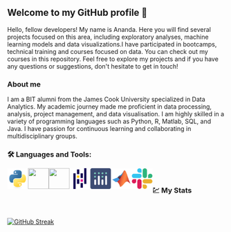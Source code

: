 ## Welcome to my GitHub profile :wave:

<!--
**ananda-ramiah/ananda-ramiah** is a ✨ _special_ ✨ repository because its `README.md` (this file) appears on your GitHub profile.

Here are some ideas to get you started:

- 🔭 I’m currently working on ...
- 🌱 I’m currently learning ...
- 👯 I’m looking to collaborate on ...
- 🤔 I’m looking for help with ...
- 💬 Ask me about ...
- 📫 How to reach me: ...
- 😄 Pronouns: ...
- ⚡ Fun fact: ...
-->

Hello, fellow developers! My name is Ananda. Here you will find several projects focused on this area, including exploratory analyses, machine learning models and data visualizations.I have participated in bootcamps, technical training and courses focused on data. You can check out my courses in this repository. Feel free to explore my projects and if you have any questions or suggestions, don't hesitate to get in touch!

### About me

I am a BIT alumni from the James Cook University specialized in Data Analytics. My academic journey made me proficient in data processing, analysis, project management, and data visualisation. I am highly skilled in a variety of programming languages such as Python, R, Matlab, SQL, and Java. I have passion for continuous learning and collaborating in multidisciplinary groups.

### 🛠️ Languages and Tools:

<a href="images"><img src="https://github.com/devicons/devicon/raw/master/icons/python/python-original.svg" align="left" height="48" width="48" ></a>
<a href="images"><img src="https://camo.githubusercontent.com/dd749c222d8c2520e9595af51d39578b46e22d5190fe5b2f31c01bc32446321e/68747470733a2f2f75706c6f61642e77696b696d656469612e6f72672f77696b6970656469612f636f6d6d6f6e732f302f30352f5363696b69745f6c6561726e5f6c6f676f5f736d616c6c2e737667" align="left" height="48" width="48" ></a>
<a href="images"><img src="https://camo.githubusercontent.com/9ffda513f5a640d6aa9ee07c2b2fcbbc421d6101cd6df62dd0e1f2be9fd1beb0/68747470733a2f2f736561626f726e2e7079646174612e6f72672f5f696d616765732f6c6f676f2d6d61726b2d6c6967687462672e737667" align="left" height="48" width="48" ></a>
<a href="images"><img src="https://raw.githubusercontent.com/devicons/devicon/2ae2a900d2f041da66e950e4d48052658d850630/icons/pandas/pandas-original.svg" align="left" height="48" width="48" ></a>
<a href="images"><img src="https://github.com/devicons/devicon/raw/master/icons/plotly/plotly-original.svg" align="left" height="48" width="48" ></a>
<a href="images"><img src="https://github.com/devicons/devicon/raw/master/icons/matlab/matlab-original.svg" align="left" height="48" width="48" ></a>
<a href="images"><img src="https://github.com/devicons/devicon/raw/master/icons/slack/slack-original.svg" align="left" height="48" width="48" ></a><br />

### :chart: My Stats

<br />


[![GitHub Streak](https://streak-stats.demolab.com/?user=ananda-ramiah)](https://git.io/streak-stats)



